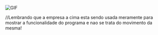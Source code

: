 ![GIF](GIF/principal.gif)

//Lembrando que a empresa a cima esta sendo usada meramente para mostrar a funcionalidade do programa e nao se trata do movimento da mesma!